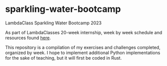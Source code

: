 # sparkling-water-bootcamp
LambdaClass Sparkling Water Bootcamp 2023

As part of LambdaClasses 20-week internship, week by week schedule and resources found [here](https://github.com/lambdaclass/sparkling_water_bootcamp/tree/main).

This repository is a compilation of my exercises and challenges completed, organized by week.
I hope to implement additional Python implementations for the sake of teaching, but it will first be coded in Rust.
